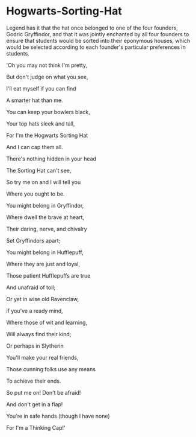 # Hogwarts-Sorting-Hat
Legend has it that the hat once belonged to one of the four founders, Godric Gryffindor, and that it was jointly enchanted by all four founders to ensure that students would be sorted into their eponymous houses, which would be selected according to each founder's particular preferences in students.

'Oh you may not think I'm pretty,

But don't judge on what you see,

I'll eat myself if you can find

A smarter hat than me.



You can keep your bowlers black,

Your top hats sleek and tall,

For I'm the Hogwarts Sorting Hat

And I can cap them all.


There's nothing hidden in your head

The Sorting Hat can't see,

So try me on and I will tell you

Where you ought to be.


You might belong in Gryffindor,

Where dwell the brave at heart,

Their daring, nerve, and chivalry

Set Gryffindors apart;


You might belong in Hufflepuff,

Where they are just and loyal,

Those patient Hufflepuffs are true

And unafraid of toil;


Or yet in wise old Ravenclaw,

if you've a ready mind,

Where those of wit and learning,

Will always find their kind;


Or perhaps in Slytherin

You'll make your real friends,

Those cunning folks use any means

To achieve their ends.


So put me on! Don't be afraid!

And don't get in a flap!

You're in safe hands (though I have none)

For I'm a Thinking Cap!'
